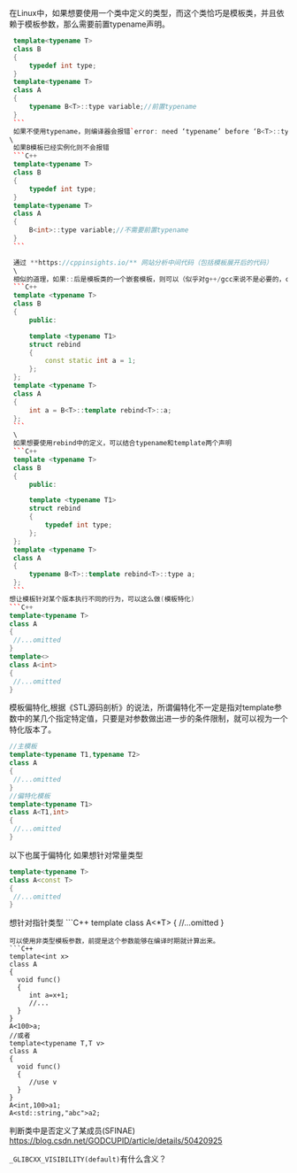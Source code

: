 在Linux中，如果想要使用一个类中定义的类型，而这个类恰巧是模板类，并且依赖于模板参数，那么需要前置typename声明。
   ```C++
    template<typename T>
    class B
    {
        typedef int type;
    }
    template<typename T>
    class A
    {
        typename B<T>::type variable;//前置typename
    }
    ```
    如果不使用typename，则编译器会报错`error: need ‘typename’ before ‘B<T>::type’ because ‘B<T>’ is a dependent scope`。即使是A模板没有实例化也会报错。
\
    如果B模板已经实例化则不会报错
    ```C++
    template<typename T>
    class B
    {
        typedef int type;
    }
    template<typename T>
    class A
    {
        B<int>::type variable;//不需要前置typename
    }
    ```

    通过 **https://cppinsights.io/** 网站分析中间代码（包括模板展开后的代码）
    \
    相似的道理，如果::后是模板类的一个嵌套模板，则可以（似乎对g++/gcc来说不是必要的，clang则需要）紧跟template声明，告诉编译器这是一个模板。
    ```C++
    template <typename T>
    class B
    {
        public:

        template <typename T1>
        struct rebind
        {
            const static int a = 1;
        };
    };
    template <typename T>
    class A
    {
        int a = B<T>::template rebind<T>::a;
    };
    ```
    \
    如果想要使用rebind中的定义，可以结合typename和template两个声明
    ```C++
    template <typename T>
    class B
    {
        public:

        template <typename T1>
        struct rebind
        {
            typedef int type;
        };
    };
    template <typename T>
    class A
    {
        typename B<T>::template rebind<T>::type a;
    };
    ```
想让模板针对某个版本执行不同的行为，可以这么做(模板特化)
   ```C++
   template<typename T>
   class A
   {
    //...omitted
   }
   template<>
   class A<int>
   {
    //...omitted
   }
   ```
   
   模板偏特化,根据《STL源码剖析》的说法，所谓偏特化不一定是指对template参数中的某几个指定特定值，只要是对参数做出进一步的条件限制，就可以视为一个特化版本了。
   ```C++
   //主模板
   template<typename T1,typename T2>
   class A
   {
    //...omitted
   }
   //偏特化模板
   template<typename T1>
   class A<T1,int>
   {
    //...omitted
   }
   ```
   以下也属于偏特化
   如果想针对常量类型
   ```C++
   template<typename T>
   class A<const T>
   {
    //...omitted
   }
   ```
   想针对指针类型
    ```C++
   template<typename T>
   class A<*T>
   {
    //...omitted
   }
   ``` 
   可以使用非类型模板参数，前提是这个参数能够在编译时期就计算出来。
   ```C++
   template<int x>
   class A
   {
     void func()
     {
        int a=x+1;
        //...
     }
   }
   A<100>a;
   //或者
   template<typename T,T v>
   class A
   {
     void func()
     {
        //use v
     }
   }
   A<int,100>a1;
   A<std::string,"abc">a2;
   ```

判断类中是否定义了某成员(SFINAE)
https://blog.csdn.net/GODCUPID/article/details/50420925


`_GLIBCXX_VISIBILITY(default)`有什么含义？